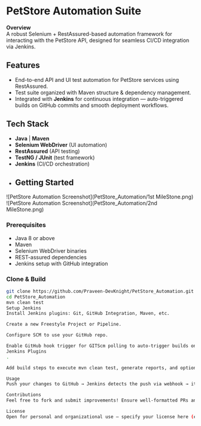 # PetStore Automation Suite

**Overview**  
A robust Selenium + RestAssured-based automation framework for interacting with the PetStore API, designed for seamless CI/CD integration via Jenkins.

##  Features
- End-to-end API and UI test automation for PetStore services using RestAssured.
- Test suite organized with Maven structure & dependency management.
- Integrated with **Jenkins** for continuous integration — auto-triggered builds on GitHub commits and smooth deployment workflows.

##  Tech Stack
- **Java** | **Maven**
- **Selenium WebDriver** (UI automation)
- **RestAssured** (API testing)
- **TestNG / JUnit** (test framework)
- **Jenkins** (CI/CD orchestration)
- ##  Getting Started
![PetStore Automation Screenshot](PetStore_Automation/1st MileStone.png)
![PetStore Automation Screenshot](PetStore_Automation/2nd MileStone.png)


### Prerequisites
- Java 8 or above
- Maven
- Selenium WebDriver binaries
- REST-assured dependencies
- Jenkins setup with GitHub integration

### Clone & Build
```bash
git clone https://github.com/Praveen-DevKnight/PetStore_Automation.git
cd PetStore_Automation
mvn clean test
Setup Jenkins
Install Jenkins plugins: Git, GitHub Integration, Maven, etc.

Create a new Freestyle Project or Pipeline.

Configure SCM to use your GitHub repo.

Enable GitHub hook trigger for GITScm polling to auto-trigger builds on push 
Jenkins Plugins
.

Add build steps to execute mvn clean test, generate reports, and optionally push results back to GitHub.

Usage
Push your changes to GitHub → Jenkins detects the push via webhook → it executes the test suite and reports results.

Contributions
Feel free to fork and submit improvements! Ensure well-formatted PRs and passing builds.

License
Open for personal and organizational use — specify your license here (e.g., MIT, Apache 2.0).
